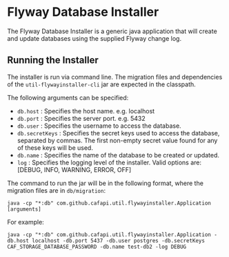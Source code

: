 # Flyway Database Installer

The Flyway Database Installer is a generic  java application that will create and update databases using the supplied Flyway change log.

## Running the Installer

The installer is run via command line. The migration files and dependencies of the `util-flywayinstaller-cli` jar are expected in the classpath.

The following arguments can be specified:

*   `db.host`        : Specifies the host name.  e.g. localhost
*   `db.port`        : Specifies the server port.  e.g. 5432
*   `db.user`        : Specifies the username to access the database.
*   `db.secretKeys`  : Specifies the secret keys used to access the database, separated by commas. The first non-empty secret value found for any of these keys will be used.
*   `db.name`        : Specifies the name of the database to be created or updated.
*   `log`            : Specifies the logging level of the installer. Valid options are: [DEBUG, INFO, WARNING, ERROR, OFF]

The command to run the jar will be in the following format, where the migration files are in `db/migration`:

    java -cp "*:db" com.github.cafapi.util.flywayinstaller.Application [arguments]

For example:

    java -cp "*:db" com.github.cafapi.util.flywayinstaller.Application -db.host localhost -db.port 5437 -db.user postgres -db.secretKeys CAF_STORAGE_DATABASE_PASSWORD -db.name test-db2 -log DEBUG
